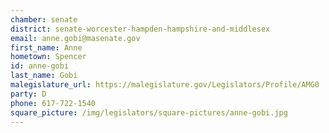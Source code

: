 ```yaml
---
chamber: senate
district: senate-worcester-hampden-hampshire-and-middlesex
email: anne.gobi@masenate.gov
first_name: Anne
hometown: Spencer
id: anne-gobi
last_name: Gobi
malegislature_url: https://malegislature.gov/Legislators/Profile/AMG0
party: D
phone: 617-722-1540
square_picture: /img/legislators/square-pictures/anne-gobi.jpg
---
```

